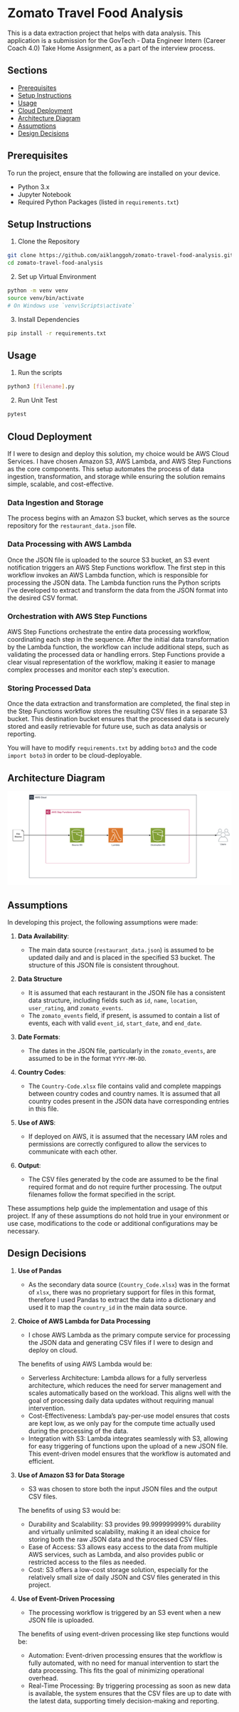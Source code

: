 # Zomato Travel Food Analysis

This is a data extraction project that helps with data analysis. This application is a submission for the GovTech - Data Engineer Intern (Career Coach 4.0) Take Home Assignment, as a part of the interview process.

## Sections
- [Prerequisites](#prerequsities)
- [Setup Instructions](#setup-instructions)
- [Usage](#usage)
- [Cloud Deployment](#cloud-deployment)
- [Architecture Diagram](#architecture-diagram)
- [Assumptions](#assumptions)
- [Design Decisions](#design-decisions)

## Prerequisites
To run the project, ensure that the following are installed on your device.
- Python 3.x
- Jupyter Notebook
- Required Python Packages (listed in ``requirements.txt``)

## Setup Instructions
1. Clone the Repository
```bash
git clone https://github.com/aiklanggoh/zomato-travel-food-analysis.git
cd zomato-travel-food-analysis
```
2. Set up Virtual Environment
```bash
python -m venv venv
source venv/bin/activate  
# On Windows use `venv\Scripts\activate`
```
3. Install Dependencies
```bash
pip install -r requirements.txt
```

## Usage
1. Run the scripts
```bash
python3 [filename].py
```
2. Run Unit Test
```bash
pytest
```

## Cloud Deployment
If I were to design and deploy this solution, my choice would be AWS Cloud Services. I have chosen Amazon S3, AWS Lambda, and AWS Step Functions as the core components. This setup automates the process of data ingestion, transformation, and storage while ensuring the solution remains simple, scalable, and cost-effective.

### Data Ingestion and Storage
The process begins with an Amazon S3 bucket, which serves as the source repository for the ``restaurant_data.json`` file. 

### Data Processing with AWS Lambda
Once the JSON file is uploaded to the source S3 bucket, an S3 event notification triggers an AWS Step Functions workflow. The first step in this workflow invokes an AWS Lambda function, which is responsible for processing the JSON data. The Lambda function runs the Python scripts I’ve developed to extract and transform the data from the JSON format into the desired CSV format. 

### Orchestration with AWS Step Functions
AWS Step Functions orchestrate the entire data processing workflow, coordinating each step in the sequence. After the initial data transformation by the Lambda function, the workflow can include additional steps, such as validating the processed data or handling errors. Step Functions provide a clear visual representation of the workflow, making it easier to manage complex processes and monitor each step's execution.

### Storing Processed Data
Once the data extraction and transformation are completed, the final step in the Step Functions workflow stores the resulting CSV files in a separate S3 bucket. This destination bucket ensures that the processed data is securely stored and easily retrievable for future use, such as data analysis or reporting.

You will have to modify ``requirements.txt`` by adding ``boto3`` and the code ``import boto3`` in order to be cloud-deployable.

## Architecture Diagram
![title](images/architecture_diagram.png)

## Assumptions
In developing this project, the following assumptions were made:
1. **Data Availability**:
    - The main data source (``restaurant_data.json``) is assumed to be updated daily and and is placed in the specified S3 bucket. The structure of this JSON file is consistent throughout.

2. **Data Structure**
    - It is assumed that each restaurant in the JSON file has a consistent data structure, including fields such as ``id``, ``name``, ``location``, ``user_rating``, and ``zomato_events``.
    - The ``zomato_events`` field, if present, is assumed to contain a list of events, each with valid ``event_id``, ``start_date``, and ``end_date``.

3. **Date Formats**:
   - The dates in the JSON file, particularly in the ``zomato_events``, are assumed to be in the format ``YYYY-MM-DD``.

4. **Country Codes**:
   - The ``Country-Code.xlsx`` file contains valid and complete mappings between country codes and country names. It is assumed that all country codes present in the JSON data have corresponding entries in this file.

5. **Use of AWS**:
   - If deployed on AWS, it is assumed that the necessary IAM roles and permissions are correctly configured to allow the services to communicate with each other.

6. **Output**:
   - The CSV files generated by the code are assumed to be the final required format and do not require further processing. The output filenames follow the format specified in the script.

These assumptions help guide the implementation and usage of this project. If any of these assumptions do not hold true in your environment or use case, modifications to the code or additional configurations may be necessary.

## Design Decisions
1. **Use of Pandas**
    - As the secondary data source (``Country_Code.xlsx``) was in the format of ``xlsx``, there was no proprietary support for files in this format, therefore I used Pandas to extract the data into a dictionary and used it to map the ``country_id`` in the main data source.

2. **Choice of AWS Lambda for Data Processing**
    - I chose AWS Lambda as the primary compute service for processing the JSON data and generating CSV files if I were to design and deploy on cloud.
    
    The benefits of using AWS Lambda would be:
    - Serverless Architecture: Lambda allows for a fully serverless architecture, which reduces the need for server management and scales automatically based on the workload. This aligns well with the goal of processing daily data updates without requiring manual intervention.
    - Cost-Effectiveness: Lambda’s pay-per-use model ensures that costs are kept low, as we only pay for the compute time actually used during the processing of the data.
    - Integration with S3: Lambda integrates seamlessly with S3, allowing for easy triggering of functions upon the upload of a new JSON file. This event-driven model ensures that the workflow is automated and efficient.

3. **Use of Amazon S3 for Data Storage**
    - S3 was chosen to store both the input JSON files and the output CSV files.

    The benefits of using S3 would be:
    - Durability and Scalability: S3 provides 99.999999999% durability and virtually unlimited scalability, making it an ideal choice for storing both the raw JSON data and the processed CSV files.
    - Ease of Access: S3 allows easy access to the data from multiple AWS services, such as Lambda, and also provides public or restricted access to the files as needed.
    - Cost: S3 offers a low-cost storage solution, especially for the relatively small size of daily JSON and CSV files generated in this project.

4. **Use of Event-Driven Processing**
    - The processing workflow is triggered by an S3 event when a new JSON file is uploaded.

    The benefits of using event-driven processing like step functions would be:
    - Automation: Event-driven processing ensures that the workflow is fully automated, with no need for manual intervention to start the data processing. This fits the goal of minimizing operational overhead.
    - Real-Time Processing: By triggering processing as soon as new data is available, the system ensures that the CSV files are up to date with the latest data, supporting timely decision-making and reporting.
